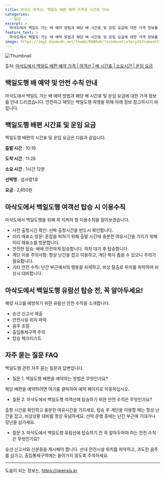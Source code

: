 ```yaml
---
title: 마삭도 여객선, 백일도 배편 예약 가격과 시간표 안내
categories:
  - 일상
excerpt: >
  마삭도에서 백일도 가는 배 예약 방법과 해당 배 시간표 및 운임 요금에 대한 가격 정보를 안내 드리겠습니다. 안전하고 재밋는 백일도행 여행을 위해 아래 정보 참고하시기 바랍니다. 백일도행 배편 예약하기 👈 클릭마삭도에서 백일도행 배 시간표출발 시간도착 시간소요 시간선박명요금10:1611:281시간 12분섬사랑1호2,650원백일도행 배편 예약하기 👈 클릭마삭도에서 백일도행 여객선 탑승 시 이용수칙마삭도에서 백일도행을 위해 꼭 지켜야 할 이용수칙을 알아보겠습니다. 중요한 내용:사전 출항시간 확인: 선박 출항시간을 반드시 확인합니다.미리 매표소 방문: 혼잡을 피하기 위해 출발 시간에 충분한 여유시간을 가지기 위해 미리 매표소를 방문합니다.안전한 탑승: 배에 안전하게 탑승합니다.하차 대기 후 탑승: 배가 도착하..
feature_text: >
  마삭도에서 백일도 가는 배 예약 방법과 해당 배 시간표 및 운임 요금에 대한 가격 정보를 안내 드리겠습니다. 안전하고 재밋는 백일도행 여행을 위해 아래 정보 참고하시기 바랍니다. 백일도행 배편 예약하기 👈 클릭마삭도에서 백일도행 배 시간표출발 시간도착 시간소요 시간선박명요금10:1611:281시간 12분섬사랑1호2,650원백일도행 배편 예약하기 👈 클릭마삭도에서 백일도행 여객선 탑승 시 이용수칙마삭도에서 백일도행을 위해 꼭 지켜야 할 이용수칙을 알아보겠습니다. 중요한 내용:사전 출항시간 확인: 선박 출항시간을 반드시 확인합니다.미리 매표소 방문: 혼잡을 피하기 위해 출발 시간에 충분한 여유시간을 가지기 위해 미리 매표소를 방문합니다.안전한 탑승: 배에 안전하게 탑승합니다.하차 대기 후 탑승: 배가 도착하..
image: https://img1.daumcdn.net/thumb/R800x0/?scode=mtistory2&fname=https%3A%2F%2Fblog.kakaocdn.net%2Fdn%2FbMM0Ky%2FbtsHDJ2ud48%2Fbj0sn9ggUaZUcqK5uK5KSk%2Fimg.webp
---
```


![Thumbnail](https://img1.daumcdn.net/thumb/R800x0/?scode=mtistory2&fname=https%3A%2F%2Fblog.kakaocdn.net%2Fdn%2FbMM0Ky%2FbtsHDJ2ud48%2Fbj0sn9ggUaZUcqK5uK5KSk%2Fimg.webp)

<p>출처: <a href="https://opensis.kr/entry/%EB%A7%88%EC%82%AD%EB%8F%84%EC%97%90%EC%84%9C-%EB%B0%B1%EC%9D%BC%EB%8F%84-%EB%B0%B0%ED%8E%B8-%EC%98%88%EC%95%BD-%EA%B0%80%EA%B2%A9-%EC%97%AC%EA%B0%9D%EC%84%A0-%EB%B0%B0-%EC%8B%9C%EA%B0%84%ED%91%9C-%EC%86%8C%EC%9A%94%EC%8B%9C%EA%B0%84-%EC%9A%B4%EC%9E%84-%EC%9A%94%EA%B8%88" rel="dofollow">마삭도에서 백일도 배편 예약 가격 | 여객선 | 배 시간표 | 소요시간 | 운임 요금</a> </p>

## 백일도행 배 예약 및 안전 수칙 안내

마삭도에서 백일도 가는 배 예약 방법과 해당 배 시간표 및 운임 요금에 대한 가격 정보를 안내 드리겠습니다. 안전하고 재밋는 백일도행 여행을
위해 아래 정보 참고하시기 바랍니다.

## 백일도행 배편 시간표 및 운임 요금

백일도행 배편의 시간표 및 운임 요금은 다음과 같습니다.

**출발 시간** : 10:16

**도착 시간** : 11:28

**소요 시간** : 1시간 12분

**선박명** : 섬사랑1호

**요금** : 2,650원

## 마삭도에서 백일도행 여객선 탑승 시 이용수칙

마삭도에서 백일도행을 위해 꼭 지켜야 할 이용수칙을 알아보겠습니다.

  * 사전 출항시간 확인: 선박 출항시간을 반드시 확인합니다.
  * 미리 매표소 방문: 혼잡을 피하기 위해 출발 시간에 충분한 여유시간을 가지기 위해 미리 매표소를 방문합니다.
  * 안전한 탑승: 배에 안전하게 탑승합니다. 하차 대기 후 탑승합니다.
  * 계단 이용 주의사항: 항상 난간을 잡고 이용하고, 계단 폭이 좁을 수 있으니 주의가 필요합니다.
  * 기타 안전 수칙: 난간 부근에서의 행동을 자제하고, 비상 탈출로 위치를 파악하여 비상시 대비합니다.

## 마삭도에서 백일도행 유람선 탑승 전, 꼭 알아두세요!

해양 사고를 예방하기 위한 유람선 안전 수칙을 소개합니다.

  * 승선 신고서 제출
  * 안전시설 위치 파악
  * 음주 조절
  * 출입통제구역 주의
  * 탑승 체크리스트

## 자주 묻는 질문 FAQ

백일도행 관련 자주 묻는 질문과 답변입니다.

  * 질문 1. 백일도행 배편을 예약하는 방법은 무엇인가요?

해당 배편을 예약하려면 여기를 클릭하여 예약 페이지로 이동하십시오.

  * 질문 2. 마삭도에서 백일도행 여객선에 탑승하기 위한 안전 수칙은 무엇인가요?

출항 시간을 확인하고 충분한 여유시간을 가지세요. 탑승 후 계단을 이용할 때는 항상 난간을 잡고, 비상상황 대비를 항상 유념하세요. 선박
운행 중에는 난간 부근에 기대거나 장난을 삼가세요.

  * 질문 3. 마삭도에서 백일도행 유람선에 탑승하기 전 꼭 알아두어야 하는 안전 수칙은 무엇인가요?

승선 신고서와 신분증을 제시해야 합니다. 선내 안전시설 위치를 파악하고, 과도한 음주를 삼가고, 출입통제구역에는 들어가지 않도록 주의하세요.

* * *

 

도움이 되는 정보는, <a href="https://opensis.kr" rel="dofollow">https://opensis.kr</a>


